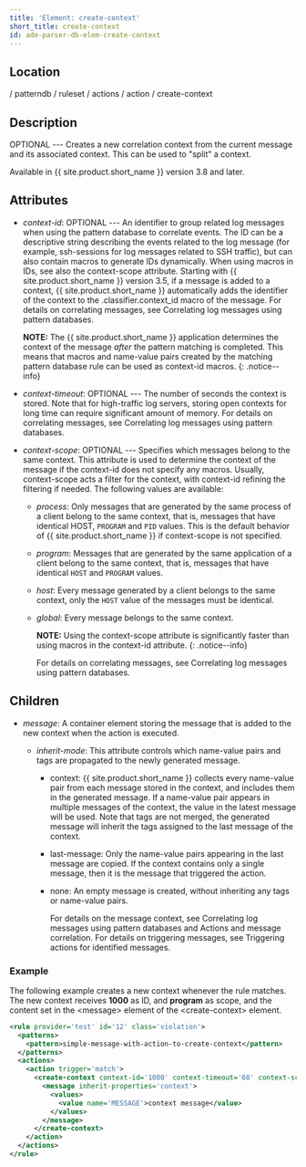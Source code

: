 ```yaml
---
title: 'Element: create-context'
short_title: create-context
id: adm-parser-db-elem-create-context
---
```


## Location

/ patterndb / ruleset / actions / action / create-context

## Description

OPTIONAL --- Creates a new correlation context from the current message
and its associated context. This can be used to \"split\" a context.

Available in {{ site.product.short_name }} version 3.8 and later.

## Attributes

- *context-id*: OPTIONAL --- An identifier to group related log
    messages when using the pattern database to correlate events. The ID
    can be a descriptive string describing the events related to the log
    message (for example, ssh-sessions for log messages related to SSH
    traffic), but can also contain macros to generate IDs dynamically.
    When using macros in IDs, see also the context-scope attribute.
    Starting with {{ site.product.short_name }} version 3.5, if a message is added to a
    context, {{ site.product.short_name }} automatically adds the identifier of the
    context to the .classifier.context\_id macro of the message. For
    details on correlating messages, see
    Correlating log messages using pattern databases.

    **NOTE:** The {{ site.product.short_name }} application determines the context of the
    message *after* the pattern matching is completed. This means that
    macros and name-value pairs created by the matching pattern database
    rule can be used as context-id macros.
    {: .notice--info}

- *context-timeout*: OPTIONAL --- The number of seconds the context is
    stored. Note that for high-traffic log servers, storing open
    contexts for long time can require significant amount of memory. For
    details on correlating messages, see
    Correlating log messages using pattern databases.

- *context-scope*: OPTIONAL --- Specifies which messages belong to the
    same context. This attribute is used to determine the context of the
    message if the context-id does not specify any macros. Usually,
    context-scope acts a filter for the context, with context-id
    refining the filtering if needed. The following values are
    available:

  - *process*: Only messages that are generated by the same process
        of a client belong to the same context, that is, messages that
        have identical HOST, `PROGRAM` and `PID` values. This is
        the default behavior of {{ site.product.short_name }} if context-scope is not
        specified.

  - *program*: Messages that are generated by the same application
        of a client belong to the same context, that is, messages that
        have identical `HOST` and `PROGRAM` values.

  - *host*: Every message generated by a client belongs to the same
        context, only the `HOST` value of the messages must be
        identical.

  - *global*: Every message belongs to the same context.

    **NOTE:** Using the context-scope attribute is significantly faster than
    using macros in the context-id attribute.
    {: .notice--info}

    For details on correlating messages, see
    Correlating log messages using pattern databases.

## Children

- *message*: A container element storing the message that is added to
    the new context when the action is executed.

  - *inherit-mode*: This attribute controls which name-value pairs
        and tags are propagated to the newly generated message.

    - context: {{ site.product.short_name }} collects every name-value pair from
            each message stored in the context, and includes them in the
            generated message. If a name-value pair appears in multiple
            messages of the context, the value in the latest message
            will be used. Note that tags are not merged, the generated
            message will inherit the tags assigned to the last message
            of the context.

    - last-message: Only the name-value pairs appearing in the
            last message are copied. If the context contains only a
            single message, then it is the message that triggered the
            action.

    - none: An empty message is created, without inheriting any
            tags or name-value pairs.

        For details on the message context, see
        Correlating log messages using pattern databases
        and Actions and message correlation.
        For details on triggering messages, see
        Triggering actions for identified messages.

### Example

The following example creates a new context whenever the rule matches.
The new context receives **1000** as ID, and **program** as scope, and
the content set in the \<message\> element of the \<create-context\>
element.

```xml
<rule provider='test' id='12' class='violation'>
  <patterns>
    <pattern>simple-message-with-action-to-create-context</pattern>
  </patterns>
  <actions>
    <action trigger='match'>
      <create-context context-id='1000' context-timeout='60' context-scope='program'>
        <message inherit-properties='context'>
          <values>
            <value name='MESSAGE'>context message</value>
          </values>
        </message>
      </create-context>
    </action>
  </actions>
</rule>
```
